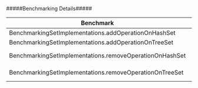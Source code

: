 #####Benchmarking Details#####


Benchmark                                               |    Mode | Cnt   |      Score     |     Error | Units
--------------------------------------------------------|---------|-------|----------------|-----------|----
BenchmarkingSetImplementations.addOperationOnHashSet    | avgt    |5      |27278.987 ±     |17760.771  |ns/op
BenchmarkingSetImplementations.addOperationOnTreeSet    | avgt    |5      |55317.257 ±     |1238.748   |ns/op
BenchmarkingSetImplementations.removeOperationOnHashSet | avgt    |5      |19821720.463 ±  |532955.251 |ns/op
BenchmarkingSetImplementations.removeOperationOnTreeSet | avgt    |5      |64133905.638 ±  |1660074.857| ns/op
